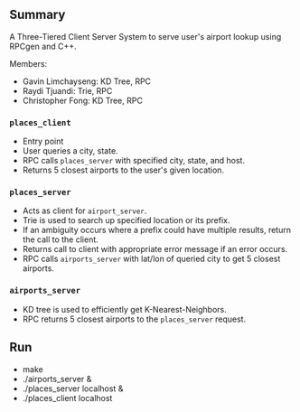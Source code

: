 ## Summary

A Three-Tiered Client Server System to serve user's airport lookup using RPCgen and C++.

Members: 
- Gavin Limchayseng: KD Tree, RPC
- Raydi Tjuandi: Trie, RPC
- Christopher Fong: KD Tree, RPC

### `places_client`
- Entry point
- User queries a city, state.
- RPC calls `places_server` with specified city, state, and host.
- Returns 5 closest airports to the user's given location.

### `places_server`
- Acts as client for `airport_server`.
- Trie is used to search up specified location or its prefix.
- If an ambiguity occurs where a prefix could have multiple results, return the call to the client.
- Returns call to client with appropriate error message if an error occurs.
- RPC calls `airports_server` with lat/lon of queried city to get 5 closest airports.

### `airports_server`
- KD tree is used to efficiently get K-Nearest-Neighbors.
- RPC returns 5 closest airports to the `places_server` request.

## Run
- make
- ./airports_server &
- ./places_server localhost &
- ./places_client localhost <city> <state>


